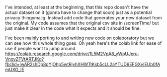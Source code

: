 I've intended, at least at the beginning, that this repo doesn't have the actual dataset on it (gonna have to change that soon) just as a potential privacy thingymajig.
Instead add code that generates your new dataset from the original. My code assumes that the original csv sits in /screenTime/ but just make it clear in the code
what it expects and it should be fine.

I've been mainly porting to and writing new code on colaboratory but we can see how this whole thing goes.
Oh yeah here's the colab link for ease of use if people want to jump around.
https://colab.research.google.com/drive/1L5M2VpA8_yWpUJeru-VnovZFVtARTJKd?fbclid=IwAR2shDp8gYjOhp5wtRjvhXHWTtKsb5cLL2aYTUD9EFGXvIEUb0fAmUXG_lE
